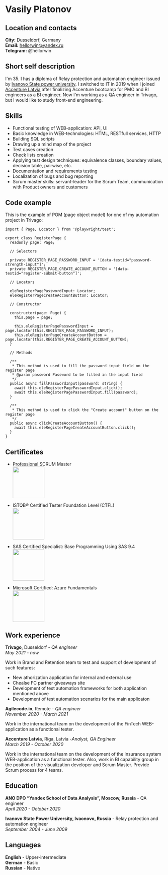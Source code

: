 # Vasily Platonov

## Location and contacts

**City:** Dusseldorf, Germany\
**Email:** hellorwin@yandex.ru\
**Telegram:** @hellorwin

## Short self description

I'm 35. I has a diploma of Relay protection and automation engineer issued by [Ivanovo State power university](http://eng.ispu.ru/).
I switched to IT in 2019 when I joined [Accenture Latvia](https://www.accenture.com/lv-en/about/company/about-latvia) after finalizing Accenture bootcamp for PMO and BI engineers as a BI engineer.
Now I'm working as a QA engineer in Trivago, but I would like to study front-end engineering.

## Skills

- Functional testing of WEB-application: API, UI
- Basic knowledge in WEB-technologies: HTML, RESTfull services, HTTP
- Building SQL scripts
- Drawing up a mind map of the project
- Test cases creation
- Check lists creation
- Applying test design techniques: equivalence classes, boundary values, decision table, pairwise, etc.
- Documentation and requirements testing
- Localization of bugs and bug reporting
- Scrum master skills: servant-leader for the Scrum Team, communication with Product owners and customers

## Code example

This is the example of POM (page object model) for one of my automation project in Trivago:

```
import { Page, Locator } from '@playwright/test';

export class RegisterPage {
  readonly page: Page;

  // Selectors

  private REGISTER_PAGE_PASSWORD_INPUT = '[data-testid="password-strength-input"]';
  private REGISTER_PAGE_CREATE_ACCOUNT_BUTTON = '[data-testid="register-submit-button"]';

  // Locators

  eleRegisterPagePasswordInput: Locator;
  eleRegisterPageCreateAccountButton: Locator;

  // Constructor

  constructor(page: Page) {
    this.page = page;

    this.eleRegisterPagePasswordInput = page.locator(this.REGISTER_PAGE_PASSWORD_INPUT);
    this.eleRegisterPageCreateAccountButton = page.locator(this.REGISTER_PAGE_CREATE_ACCOUNT_BUTTON);
  }

  // Methods

  /**
   * This method is used to fill the password input field on the register page
   * @param password Password to be filled in the input field
   */
  public async fillPasswordInput(password: string) {
    await this.eleRegisterPagePasswordInput.click();
    await this.eleRegisterPagePasswordInput.fill(password);
  }

  /**
   * This method is used to click the "Create account" button on the register page
   */
  public async clickCreateAccountButton() {
    await this.eleRegisterPageCreateAccountButton.click();
  }
}
```

## Certificates

- Professional SCRUM Master\
  <img src="https://static.scrum.org/web/badges/badge-psmi.svg" width="100">

- ISTQB® Certified Tester Foundation Level (CTFL)\
  <img src="https://images.credly.com/size/340x340/images/12c64ffc-c5af-4be8-8fdc-8de91879be44/Brightest_CTFL.png" width="100">

- SAS Certified Specialist: Base Programming Using SAS 9.4\
  <img src="https://images.credly.com/size/340x340/images/caa44bb1-cd83-44ad-bb28-5784e6a7a95a/new_certification_badge_image.png" width="100">

- Microsoft Certified: Azure Fundamentals\
  <img src="https://images.credly.com/size/340x340/images/be8fcaeb-c769-4858-b567-ffaaa73ce8cf/image.png" width="100">

## Work experience

**Trivago**, Dusseldorf - _QA engineer_\
_May 2021 - now_

Work in Brand and Retention team to test and support of development of such features:

- New athorization application for internal and external use [](https://auth.trivago.com)
- Chealse FC partner giveaways site [](https://www.trivago.co.uk/chelseafc/)
- Development of test automation frameworks for both application mentioned above
- Development of test automation scenarios for the main applicaton [](https://www.trivago.com/)

**Agilecode.io**, Remote - _QA engineer_\
_November 2020 - March 2021_

Work in the international team on the development of the FinTech WEB-application as a functional tester.

**Accenture Latvia**, Riga, Latvia -_Analyst, QA Engineer_\
_March 2019 - October 2020_

Work in the international team on the development of the insurance system WEB-application as a functional tester.
Also, work in BI capability group in the position of the visualization developer and Scrum Master. Provide Scrum process for 4 teams.

## Education

**ANO DPO “Yandex School of Data Analysis”, Moscow, Russia** - QA engineer\
_April 2020 - October 2020_

**Ivanovo State Power University, Ivaonovo, Russia** - Relay protection and automation engineer\
_September 2004 - June 2009_

## Languages

**English** - Upper-intermediate\
**German** - Basic\
**Russian** - Native
